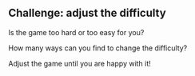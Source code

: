 ## Challenge: adjust the difficulty

Is the game too hard or too easy for you?

How many ways can you find to change the difficulty?

Adjust the game until you are happy with it!
